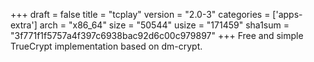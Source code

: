 +++
draft = false
title = "tcplay"
version = "2.0-3"
categories = ['apps-extra']
arch = "x86_64"
size = "50544"
usize = "171459"
sha1sum = "3f771f1f5757a4f397c6938bac92d6c00c979897"
+++
Free and simple TrueCrypt implementation based on dm-crypt.